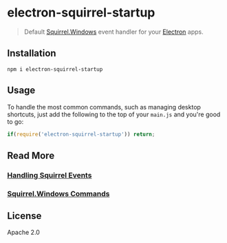 # electron-squirrel-startup

> Default [Squirrel.Windows][squirrel] event handler for your [Electron][electron] apps.

## Installation

```
npm i electron-squirrel-startup
```

## Usage

To handle the most common commands, such as managing desktop shortcuts, just
add the following to the top of your `main.js` and you're good to go:

```js
if(require('electron-squirrel-startup')) return;
```

## Read More

### [Handling Squirrel Events][squirrel-events]
### [Squirrel.Windows Commands][squirrel-commands]

## License

Apache 2.0

[squirrel]: https://github.com/Squirrel/Squirrel.Windows
[electron]: https://github.com/atom/electron
[squirrel-commands]: https://github.com/Squirrel/Squirrel.Windows/blob/master/src/Update/Program.cs#L98
[squirrel-events]: https://github.com/atom/grunt-electron-installer#handling-squirrel-events
